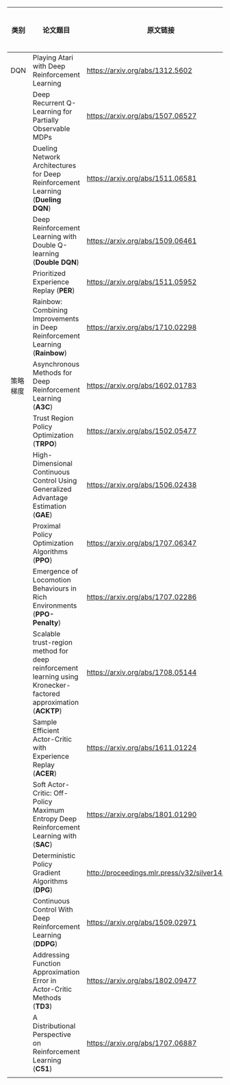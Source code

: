 
| 类别     | 论文题目                                                     | 原文链接                                      | 其他（视频解读） |
| -------- | ------------------------------------------------------------ | --------------------------------------------- | -------------------- |
| DQN      | Playing Atari with Deep Reinforcement Learning               | https://arxiv.org/abs/1312.5602               |                      |
|          | Deep Recurrent Q-Learning for Partially Observable MDPs      | https://arxiv.org/abs/1507.06527              |                      |
|          | Dueling Network Architectures for Deep Reinforcement Learning (**Dueling DQN**) | https://arxiv.org/abs/1511.06581              |                      |
|          | Deep Reinforcement Learning with Double Q-learning (**Double DQN**) | https://arxiv.org/abs/1509.06461              |                      |
|          | Prioritized Experience Replay (**PER**)                      | https://arxiv.org/abs/1511.05952              |                      |
|          | Rainbow: Combining Improvements in Deep Reinforcement Learning (**Rainbow**) | https://arxiv.org/abs/1710.02298              |                      |
| 策略梯度 | Asynchronous Methods for Deep Reinforcement Learning (**A3C**) | https://arxiv.org/abs/1602.01783              |                      |
|          | Trust Region Policy Optimization (**TRPO**)                  | https://arxiv.org/abs/1502.05477              |                      |
|          | High-Dimensional Continuous Control Using Generalized Advantage Estimation (**GAE**) | https://arxiv.org/abs/1506.02438              |                      |
|          | Proximal Policy Optimization Algorithms (**PPO**)            | https://arxiv.org/abs/1707.06347              |                      |
|          | Emergence of Locomotion Behaviours in Rich Environments (**PPO-Penalty**) | https://arxiv.org/abs/1707.02286              |                      |
|          | Scalable trust-region method for deep reinforcement learning using Kronecker-factored approximation (**ACKTP**) | https://arxiv.org/abs/1708.05144              |                      |
|          | Sample Efficient Actor-Critic with Experience Replay (**ACER**) | https://arxiv.org/abs/1611.01224              |                      |
|          | Soft Actor-Critic: Off-Policy Maximum Entropy Deep Reinforcement Learning with (**SAC**) | https://arxiv.org/abs/1801.01290              |                      |
|          | Deterministic Policy Gradient Algorithms (**DPG**)           | http://proceedings.mlr.press/v32/silver14.pdf |                      |
|          | Continuous Control With Deep Reinforcement Learning (**DDPG**) | https://arxiv.org/abs/1509.02971              |                      |
|          | Addressing Function Approximation Error in Actor-Critic Methods (**TD3**) | https://arxiv.org/abs/1802.09477              |                      |
|          | A Distributional Perspective on Reinforcement Learning (**C51**) | https://arxiv.org/abs/1707.06887              |                      |
|          |                                                              |                                               |                      |

